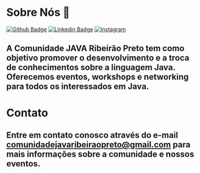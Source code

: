 # Sobre Nós 👋

[![Github Badge](https://img.shields.io/badge/-Github-000?style=flat-square&logo=Github&logoColor=white&link=https://github.com/comunidade-java-ribeirao-preto)](https://github.com/comunidade-java-ribeirao-preto)
[![Linkedin Badge](https://img.shields.io/badge/-LinkedIn-black?style=flat-square&logo=Linkedin&logoColor=white&link=https://www.linkedin.com/in/comunidade-java-ribeir%C3%A3o-preto-503b50323/)](https://www.linkedin.com/in/comunidade-java-ribeir%C3%A3o-preto-503b50323/)
[![Instagram](https://img.shields.io/badge/-Instagram-000?logo=instagram&logoColor=white)](https://www.instagram.com/comunidadejavaribeiraopreto/)

## A Comunidade JAVA Ribeirão Preto tem como objetivo promover o desenvolvimento e a troca de conhecimentos sobre a linguagem Java. Oferecemos eventos, workshops e networking para todos os interessados em Java.


# Contato

## Entre em contato conosco através do e-mail comunidadejavaribeiraopreto@gmail.com para mais informações sobre a comunidade e nossos eventos.

